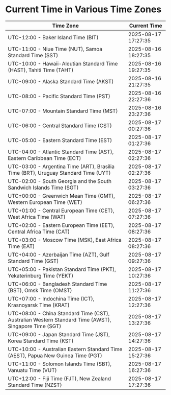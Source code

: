 # Current Time in Various Time Zones

| Time Zone | Current Time |
|-----------|--------------|
| UTC-12:00 - Baker Island Time (BIT) | 2025-08-17 17:27:35 |
| UTC-11:00 - Niue Time (NUT), Samoa Standard Time (SST) | 2025-08-16 18:27:35 |
| UTC-10:00 - Hawaii-Aleutian Standard Time (HAST), Tahiti Time (TAHT) | 2025-08-16 19:27:35 |
| UTC-09:00 - Alaska Standard Time (AKST) | 2025-08-16 21:27:35 |
| UTC-08:00 - Pacific Standard Time (PST) | 2025-08-16 22:27:36 |
| UTC-07:00 - Mountain Standard Time (MST) | 2025-08-16 23:27:36 |
| UTC-06:00 - Central Standard Time (CST) | 2025-08-17 00:27:36 |
| UTC-05:00 - Eastern Standard Time (EST) | 2025-08-17 01:27:36 |
| UTC-04:00 - Atlantic Standard Time (AST), Eastern Caribbean Time (ECT) | 2025-08-17 02:27:36 |
| UTC-03:00 - Argentina Time (ART), Brasília Time (BRT), Uruguay Standard Time (UYT) | 2025-08-17 02:27:36 |
| UTC-02:00 - South Georgia and the South Sandwich Islands Time (SGT) | 2025-08-17 03:27:36 |
| UTC±00:00 - Greenwich Mean Time (GMT), Western European Time (WET) | 2025-08-17 06:27:36 |
| UTC+01:00 - Central European Time (CET), West Africa Time (WAT) | 2025-08-17 07:27:36 |
| UTC+02:00 - Eastern European Time (EET), Central Africa Time (CAT) | 2025-08-17 08:27:36 |
| UTC+03:00 - Moscow Time (MSK), East Africa Time (EAT) | 2025-08-17 08:27:36 |
| UTC+04:00 - Azerbaijan Time (AZT), Gulf Standard Time (GST) | 2025-08-17 09:27:36 |
| UTC+05:00 - Pakistan Standard Time (PKT), Yekaterinburg Time (YEKT) | 2025-08-17 10:27:36 |
| UTC+06:00 - Bangladesh Standard Time (BST), Omsk Time (OMST) | 2025-08-17 11:27:36 |
| UTC+07:00 - Indochina Time (ICT), Krasnoyarsk Time (KRAT) | 2025-08-17 12:27:36 |
| UTC+08:00 - China Standard Time (CST), Australian Western Standard Time (AWST), Singapore Time (SGT) | 2025-08-17 13:27:36 |
| UTC+09:00 - Japan Standard Time (JST), Korea Standard Time (KST) | 2025-08-17 14:27:36 |
| UTC+10:00 - Australian Eastern Standard Time (AEST), Papua New Guinea Time (PGT) | 2025-08-17 15:27:36 |
| UTC+11:00 - Solomon Islands Time (SBT), Vanuatu Time (VUT) | 2025-08-17 16:27:36 |
| UTC+12:00 - Fiji Time (FJT), New Zealand Standard Time (NZST) | 2025-08-17 17:27:36 |
